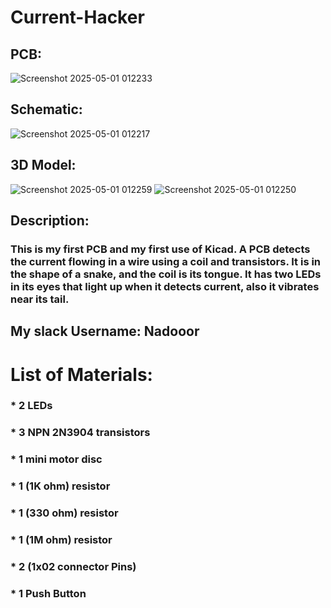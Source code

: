 # Current-Hacker
## PCB:
![Screenshot 2025-05-01 012233](https://github.com/user-attachments/assets/a1eea246-d881-4532-9283-454e3d5ca335)

## Schematic:
![Screenshot 2025-05-01 012217](https://github.com/user-attachments/assets/31c378b6-55eb-4f97-a31d-0a8bc777a733)

## 3D Model:
![Screenshot 2025-05-01 012259](https://github.com/user-attachments/assets/20cbdaee-2706-4d06-ab92-85ecd9536559)
![Screenshot 2025-05-01 012250](https://github.com/user-attachments/assets/2141fc92-0026-4e4d-ac6f-a3786e5aae9e)

## Description:
### This is my first PCB and my first use of Kicad. A PCB detects the current flowing in a wire using a coil and transistors. It is in the shape of a snake, and the coil is its tongue. It has two LEDs in its eyes that light up when it detects current, also it vibrates near its tail.
## My slack Username: Nadooor
# List of Materials:
### * 2 LEDs
### * 3 NPN 2N3904 transistors
### * 1 mini motor disc
### * 1 (1K ohm) resistor
### * 1 (330 ohm) resistor
### * 1 (1M ohm) resistor
### * 2 (1x02 connector Pins)
### * 1 Push Button
